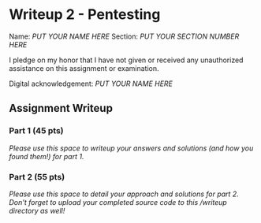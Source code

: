 # Writeup 2 - Pentesting

Name: *PUT YOUR NAME HERE*
Section: *PUT YOUR SECTION NUMBER HERE*

I pledge on my honor that I have not given or received any unauthorized assistance on this assignment or examination.

Digital acknowledgement: *PUT YOUR NAME HERE*

## Assignment Writeup

### Part 1 (45 pts)

*Please use this space to writeup your answers and solutions (and how you found them!) for part 1.*

### Part 2 (55 pts)

*Please use this space to detail your approach and solutions for part 2. Don't forget to upload your completed source code to this /writeup directory as well!*
